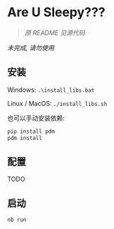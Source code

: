 # Are U Sleepy???

> *原 README 见源代码*

*未完成, 请勿使用*

<!--

> ↑ 被你发现了

# ~~**定时任务写炸了，别用定时功能**~~

# ~~**我已经把定时任务爆了**~~

# ~~**等等，好像忘记爆了，等会去爆**~~

# **OK了，已经爆了**

[来视剑我](https://status.0d000721.xin)

[灵感仓库](https://github.com/wyf9/sleepy)

-->

## 安装

Windows: `.\install_libs.bat`

Linux / MacOS: `./install_libs.sh`

也可以手动安装依赖:

```sh
pip install pdm
pdm install
```

## 配置

TODO

## 启动

```sh
nb run
```